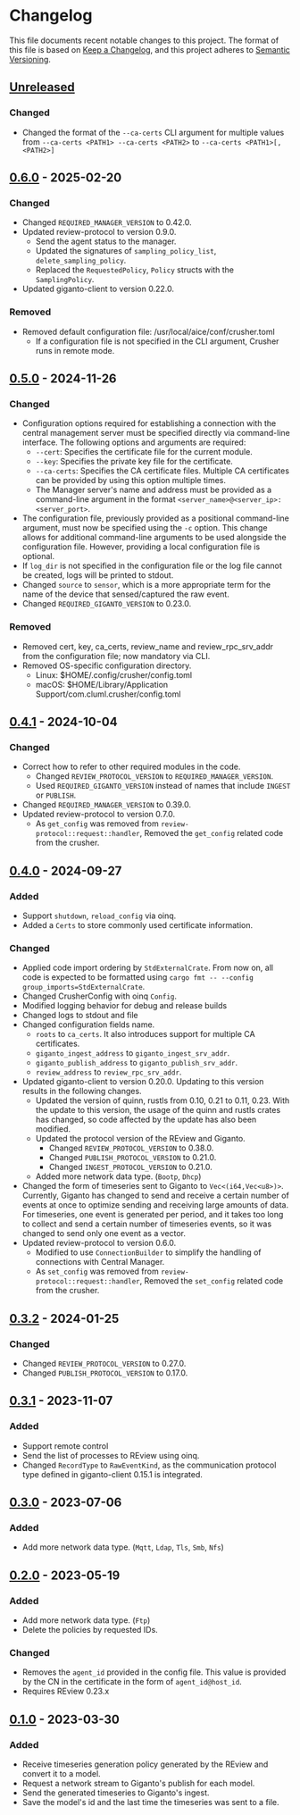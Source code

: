 # Changelog

This file documents recent notable changes to this project. The format of this
file is based on [Keep a Changelog](https://keepachangelog.com/en/1.0.0/), and
this project adheres to [Semantic
Versioning](https://semver.org/spec/v2.0.0.html).

## [Unreleased]

### Changed

- Changed the format of the `--ca-certs` CLI argument for multiple values
  from `--ca-certs <PATH1> --ca-certs <PATH2>` to `--ca-certs <PATH1>[,<PATH2>]`

## [0.6.0] - 2025-02-20

### Changed

- Changed `REQUIRED_MANAGER_VERSION` to 0.42.0.
- Updated review-protocol to version 0.9.0.
  - Send the agent status to the manager.
  - Updated the signatures of `sampling_policy_list`, `delete_sampling_policy`.
  - Replaced the `RequestedPolicy`, `Policy` structs with the `SamplingPolicy`.
- Updated giganto-client to version 0.22.0.

### Removed

- Removed default configuration file: /usr/local/aice/conf/crusher.toml
  - If a configuration file is not specified in the CLI argument, Crusher runs in
    remote mode.

## [0.5.0] - 2024-11-26

### Changed

- Configuration options required for establishing a connection with the central
  management server must be specified directly via command-line interface.
  The following options and arguments are required:
  - `--cert`: Specifies the certificate file for the current module.
  - `--key`: Specifies the private key file for the certificate.
  - `--ca-certs`: Specifies the CA certificate files. Multiple CA certificates
    can be provided by using this option multiple times.
  - The Manager server's name and address must be provided as a command-line
    argument in the format `<server_name>@<server_ip>:<server_port>`.
- The configuration file, previously provided as a positional command-line
  argument, must now be specified using the `-c` option. This change allows for
  additional command-line arguments to be used alongside the configuration file.
  However, providing a local configuration file is optional.
- If `log_dir` is not specified in the configuration file or the log file cannot
  be created, logs will be printed to stdout.
- Changed `source` to `sensor`, which is a more appropriate term for the name of
  the device that sensed/captured the raw event.
- Changed `REQUIRED_GIGANTO_VERSION` to 0.23.0.

### Removed

- Removed cert, key, ca_certs, review_name and review_rpc_srv_addr from the
  configuration file; now mandatory via CLI.
- Removed OS-specific configuration directory.
  - Linux: $HOME/.config/crusher/config.toml
  - macOS: $HOME/Library/Application Support/com.cluml.crusher/config.toml

## [0.4.1] - 2024-10-04

### Changed

- Correct how to refer to other required modules in the code.
  - Changed `REVIEW_PROTOCOL_VERSION` to `REQUIRED_MANAGER_VERSION`.
  - Used `REQUIRED_GIGANTO_VERSION` instead of names that include `INGEST` or `PUBLISH`.
- Changed `REQUIRED_MANAGER_VERSION` to 0.39.0.
- Updated review-protocol to version 0.7.0.
  - As `get_config` was removed from `review-protocol::request::handler`,
    Removed the `get_config` related code from the crusher.

## [0.4.0] - 2024-09-27

### Added

- Support `shutdown`, `reload_config` via oinq.
- Added a `Certs` to store commonly used certificate information.

### Changed

- Applied code import ordering by `StdExternalCrate`. From now on, all code is
  expected to be formatted using `cargo fmt -- --config group_imports=StdExternalCrate`.
- Changed CrusherConfig with oinq `Config`.
- Modified logging behavior for debug and release builds
- Changed logs to stdout and file
- Changed configuration fields name.
  - `roots` to `ca_certs`. It also introduces support for multiple CA
    certificates.
  - `giganto_ingest_address` to `giganto_ingest_srv_addr`.
  - `giganto_publish_address` to `giganto_publish_srv_addr`.
  - `review_address` to `review_rpc_srv_addr`.
- Updated giganto-client to version 0.20.0. Updating to this version results
  in the following changes.
  - Updated the version of quinn, rustls from 0.10, 0.21 to 0.11, 0.23. With the
    update to this version, the usage of the quinn and rustls crates has
    changed, so code affected by the update has also been modified.
  - Updated the protocol version of the REview and Giganto.
    - Changed `REVIEW_PROTOCOL_VERSION` to 0.38.0.
    - Changed `PUBLISH_PROTOCOL_VERSION` to 0.21.0.
    - Changed `INGEST_PROTOCOL_VERSION` to 0.21.0.
  - Added more network data type. (`Bootp`, `Dhcp`)
- Changed the form of timeseries sent to Giganto to `Vec<(i64,Vec<u8>)>`.
  Currently, Giganto has changed to send and receive a certain number of
  events at once to optimize sending and receiving large amounts of data.
  For timeseries, one event is generated per period, and it takes too long
  to collect and send a certain number of timeseries events, so it was
  changed to send only one event as a vector.
- Updated review-protocol to version 0.6.0.
  - Modified to use `ConnectionBuilder` to simplify the handling of connections
    with Central Manager.
  - As `set_config` was removed from `review-protocol::request::handler`,
    Removed the `set_config` related code from the crusher.

## [0.3.2] - 2024-01-25

### Changed

- Changed `REVIEW_PROTOCOL_VERSION` to 0.27.0.
- Changed `PUBLISH_PROTOCOL_VERSION` to 0.17.0.

## [0.3.1] - 2023-11-07

### Added

- Support remote control
- Send the list of processes to REview using oinq.
- Changed `RecordType` to `RawEventKind`, as the communication protocol type
  defined in giganto-client 0.15.1 is integrated.

## [0.3.0] - 2023-07-06

### Added

- Add more network data type. (`Mqtt`, `Ldap`, `Tls`, `Smb`, `Nfs`)

## [0.2.0] - 2023-05-19

### Added

- Add more network data type. (`Ftp`)
- Delete the policies by requested IDs.

### Changed

- Removes the `agent_id` provided in the config file. This value is provided by
  the CN in the certificate in the form of `agent_id@host_id`.
- Requires REview 0.23.x

## [0.1.0] - 2023-03-30

### Added

- Receive timeseries generation policy generated by the REview and
  convert it to a model.
- Request a network stream to Giganto's publish for each model.
- Send the generated timeseries to Giganto's ingest.
- Save the model's id and the last time the timeseries was sent to a file.

[Unreleased]: https://github.com/aicers/crusher/compare/0.6.0...main
[0.6.0]: https://github.com/aicers/crusher/compare/0.5.0...0.6.0
[0.5.0]: https://github.com/aicers/crusher/compare/0.4.1...0.5.0
[0.4.1]: https://github.com/aicers/crusher/compare/0.4.0...0.4.1
[0.4.0]: https://github.com/aicers/crusher/compare/0.3.2...0.4.0
[0.3.2]: https://github.com/aicers/crusher/compare/0.3.1...0.3.2
[0.3.1]: https://github.com/aicers/crusher/compare/0.3.0...0.3.1
[0.3.0]: https://github.com/aicers/crusher/compare/0.2.0...0.3.0
[0.2.0]: https://github.com/aicers/crusher/compare/0.1.0...0.2.0
[0.1.0]: https://github.com/aicers/crusher/tree/0.1.0
